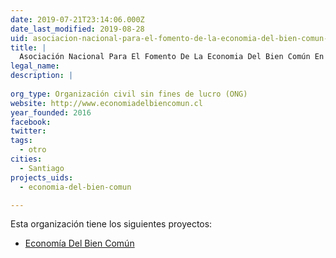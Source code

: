 ```yaml
---
date: 2019-07-21T23:14:06.000Z
date_last_modified: 2019-08-28
uid: asociacion-nacional-para-el-fomento-de-la-economia-del-bien-comun-en-chile
title: |
  Asociación Nacional Para El Fomento De La Economia Del Bien Común En Chile
legal_name: 
description: |
  
org_type: Organización civil sin fines de lucro (ONG)
website: http://www.economiadelbiencomun.cl
year_founded: 2016
facebook: 
twitter: 
tags:
  - otro
cities: 
  - Santiago
projects_uids:
  - economia-del-bien-comun

---
```


Esta organización tiene los siguientes proyectos:

- [Economía Del Bien Común](/proyectos/economia-del-bien-comun)
